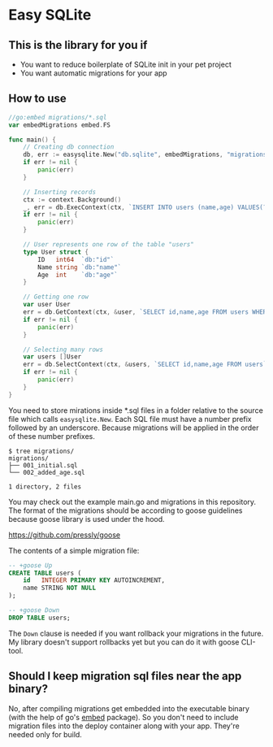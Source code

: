 # Easy SQLite

## This is the library for you if

- You want to reduce boilerplate of SQLite init in your pet project
- You want automatic migrations for your app

## How to use

```go
//go:embed migrations/*.sql
var embedMigrations embed.FS

func main() {
	// Creating db connection
	db, err := easysqlite.New("db.sqlite", embedMigrations, "migrations")
	if err != nil {
		panic(err)
	}

	// Inserting records
	ctx := context.Background()
	_, err = db.ExecContext(ctx, `INSERT INTO users (name,age) VALUES(?,?)`, "John", 23)
	if err != nil {
		panic(err)
	}

	// User represents one row of the table "users"
	type User struct {
		ID   int64  `db:"id"`
		Name string `db:"name"`
		Age  int    `db:"age"`
	}

	// Getting one row
	var user User
	err = db.GetContext(ctx, &user, `SELECT id,name,age FROM users WHERE id=?`, 1)
	if err != nil {
		panic(err)
	}

	// Selecting many rows
	var users []User
	err = db.SelectContext(ctx, &users, `SELECT id,name,age FROM users`)
	if err != nil {
		panic(err)
	}
}
```

You need to store mirations inside *.sql files in a folder relative to the source file which calls `easysqlite.New`. Each SQL file must have a number prefix followed by an underscore. Because migrations will be applied in the order of these number prefixes.

```
$ tree migrations/
migrations/
├── 001_initial.sql
└── 002_added_age.sql

1 directory, 2 files
```

You may check out the example main.go and migrations in this repository. The format of the migrations should be according to goose guidelines because goose library is used under the hood.

https://github.com/pressly/goose

The contents of a simple migration file:

```sql
-- +goose Up
CREATE TABLE users (
    id   INTEGER PRIMARY KEY AUTOINCREMENT,
    name STRING NOT NULL
);

-- +goose Down
DROP TABLE users;
```

The `Down` clause is needed if you want rollback your migrations in the future. My library doesn't support rollbacks yet but you can do it with goose CLI-tool.

## Should I keep migration sql files near the app binary?

No, after compiling migrations get embedded into the executable binary (with the help of go's [embed](https://pkg.go.dev/embed) package). So you don't need to include migration files into the deploy container along with your app. They're needed only for build.
